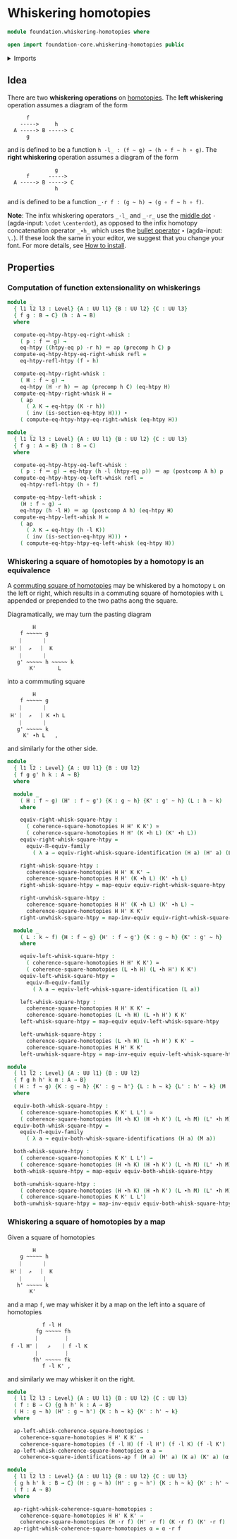 # Whiskering homotopies

```agda
module foundation.whiskering-homotopies where

open import foundation-core.whiskering-homotopies public
```

<details><summary>Imports</summary>

```agda
open import foundation.action-on-identifications-functions
open import foundation.commuting-squares-of-homotopies
open import foundation.commuting-squares-of-identifications
open import foundation.function-extensionality
open import foundation.path-algebra
open import foundation.postcomposition-functions
open import foundation.universe-levels

open import foundation-core.equivalences
open import foundation-core.function-types
open import foundation-core.functoriality-dependent-function-types
open import foundation-core.homotopies
open import foundation-core.identity-types
open import foundation-core.precomposition-functions
```

</details>

## Idea

There are two **whiskering operations** on
[homotopies](foundation-core.homotopies.md). The **left whiskering** operation
assumes a diagram of the form

```text
      f
    ----->     h
  A -----> B -----> C
      g
```

and is defined to be a function `h ·l_ : (f ~ g) → (h ∘ f ~ h ∘ g)`. The **right
whiskering** operation assumes a diagram of the form

```text
               g
      f      ----->
  A -----> B -----> C
               h
```

and is defined to be a function `_·r f : (g ~ h) → (g ∘ f ~ h ∘ f)`.

**Note**: The infix whiskering operators `_·l_` and `_·r_` use the
[middle dot](https://codepoints.net/U+00B7) `·` (agda-input: `\cdot`
`\centerdot`), as opposed to the infix homotopy concatenation operator `_∙h_`
which uses the [bullet operator](https://codepoints.net/U+2219) `∙` (agda-input:
`\.`). If these look the same in your editor, we suggest that you change your
font. For more details, see [How to install](HOWTO-INSTALL.md).

## Properties

### Computation of function extensionality on whiskerings

```agda
module _
  { l1 l2 l3 : Level} {A : UU l1} {B : UU l2} {C : UU l3}
  { f g : B → C} (h : A → B)
  where

  compute-eq-htpy-htpy-eq-right-whisk :
    ( p : f ＝ g) →
    eq-htpy ((htpy-eq p) ·r h) ＝ ap (precomp h C) p
  compute-eq-htpy-htpy-eq-right-whisk refl =
    eq-htpy-refl-htpy (f ∘ h)

  compute-eq-htpy-right-whisk :
    ( H : f ~ g) →
    eq-htpy (H ·r h) ＝ ap (precomp h C) (eq-htpy H)
  compute-eq-htpy-right-whisk H =
    ( ap
      ( λ K → eq-htpy (K ·r h))
      ( inv (is-section-eq-htpy H))) ∙
    ( compute-eq-htpy-htpy-eq-right-whisk (eq-htpy H))
```

```agda
module _
  { l1 l2 l3 : Level} {A : UU l1} {B : UU l2} {C : UU l3}
  { f g : A → B} (h : B → C)
  where

  compute-eq-htpy-htpy-eq-left-whisk :
    ( p : f ＝ g) → eq-htpy (h ·l (htpy-eq p)) ＝ ap (postcomp A h) p
  compute-eq-htpy-htpy-eq-left-whisk refl =
    eq-htpy-refl-htpy (h ∘ f)

  compute-eq-htpy-left-whisk :
    (H : f ~ g) →
    eq-htpy (h ·l H) ＝ ap (postcomp A h) (eq-htpy H)
  compute-eq-htpy-left-whisk H =
    ( ap
      ( λ K → eq-htpy (h ·l K))
      ( inv (is-section-eq-htpy H))) ∙
    ( compute-eq-htpy-htpy-eq-left-whisk (eq-htpy H))
```

### Whiskering a square of homotopies by a homotopy is an equivalence

A
[commuting square of homotopies](foundation.commuting-squares-of-homotopies.md)
may be whiskered by a homotopy `L` on the left or right, which results in a
commuting square of homotopies with `L` appended or prepended to the two paths
aong the square.

Diagramatically, we may turn the pasting diagram

```text
        H
    f ~~~~~ g
    ︴      ︴
 H' ︴ ⇗   ︴ K
    ︴      ︴
   g' ~~~~~ h ~~~~~ k
       K'       L
```

into a commmuting square

```text
        H
    f ~~~~~ g
    ︴      ︴
 H' ︴ ⇗   ︴K ∙h L
    ︴      ︴
   g' ~~~~~ k
     K' ∙h L   ,
```

and similarly for the other side.

```agda
module _
  { l1 l2 : Level} {A : UU l1} {B : UU l2}
  { f g g' h k : A → B}
  where

  module _
    ( H : f ~ g) (H' : f ~ g') {K : g ~ h} {K' : g' ~ h} (L : h ~ k)
    where

    equiv-right-whisk-square-htpy :
      ( coherence-square-homotopies H H' K K') ≃
      ( coherence-square-homotopies H H' (K ∙h L) (K' ∙h L))
    equiv-right-whisk-square-htpy =
      equiv-Π-equiv-family
        ( λ a → equiv-right-whisk-square-identification (H a) (H' a) (L a))

    right-whisk-square-htpy :
      coherence-square-homotopies H H' K K' →
      coherence-square-homotopies H H' (K ∙h L) (K' ∙h L)
    right-whisk-square-htpy = map-equiv equiv-right-whisk-square-htpy

    right-unwhisk-square-htpy :
      coherence-square-homotopies H H' (K ∙h L) (K' ∙h L) →
      coherence-square-homotopies H H' K K'
    right-unwhisk-square-htpy = map-inv-equiv equiv-right-whisk-square-htpy

  module _
    ( L : k ~ f) {H : f ~ g} {H' : f ~ g'} {K : g ~ h} {K' : g' ~ h}
    where

    equiv-left-whisk-square-htpy :
      ( coherence-square-homotopies H H' K K') ≃
      ( coherence-square-homotopies (L ∙h H) (L ∙h H') K K')
    equiv-left-whisk-square-htpy =
      equiv-Π-equiv-family
        ( λ a → equiv-left-whisk-square-identification (L a))

    left-whisk-square-htpy :
      coherence-square-homotopies H H' K K' →
      coherence-square-homotopies (L ∙h H) (L ∙h H') K K'
    left-whisk-square-htpy = map-equiv equiv-left-whisk-square-htpy

    left-unwhisk-square-htpy :
      coherence-square-homotopies (L ∙h H) (L ∙h H') K K' →
      coherence-square-homotopies H H' K K'
    left-unwhisk-square-htpy = map-inv-equiv equiv-left-whisk-square-htpy

module _
  { l1 l2 : Level} {A : UU l1} {B : UU l2}
  { f g h h' k m : A → B}
  ( H : f ~ g) {K : g ~ h} {K' : g ~ h'} {L : h ~ k} {L' : h' ~ k} (M : k ~ m)
  where

  equiv-both-whisk-square-htpy :
    ( coherence-square-homotopies K K' L L') ≃
    ( coherence-square-homotopies (H ∙h K) (H ∙h K') (L ∙h M) (L' ∙h M))
  equiv-both-whisk-square-htpy =
    equiv-Π-equiv-family
      ( λ a → equiv-both-whisk-square-identifications (H a) (M a))

  both-whisk-square-htpy :
    ( coherence-square-homotopies K K' L L') →
    ( coherence-square-homotopies (H ∙h K) (H ∙h K') (L ∙h M) (L' ∙h M))
  both-whisk-square-htpy = map-equiv equiv-both-whisk-square-htpy

  both-unwhisk-square-htpy :
    ( coherence-square-homotopies (H ∙h K) (H ∙h K') (L ∙h M) (L' ∙h M)) →
    ( coherence-square-homotopies K K' L L')
  both-unwhisk-square-htpy = map-inv-equiv equiv-both-whisk-square-htpy
```

### Whiskering a square of homotopies by a map

Given a square of homotopies

```text
        H
    g ~~~~~ h
    ︴      ︴
 H' ︴ ⇗   ︴ K
    ︴      ︴
   h' ~~~~~ k
       K'
```

and a map `f`, we may whisker it by a map on the left into a square of
homotopies

```text
           f ·l H
         fg ~~~~~ fh
         ︴        ︴
 f ·l H' ︴  ⇗    ︴f ·l K
         ︴        ︴
        fh' ~~~~~ fk
           f ·l K' ,
```

and similarly we may whisker it on the right.

```agda
module _
  { l1 l2 l3 : Level} {A : UU l1} {B : UU l2} {C : UU l3}
  ( f : B → C) {g h h' k : A → B}
  ( H : g ~ h) (H' : g ~ h') {K : h ~ k} {K' : h' ~ k}
  where

  ap-left-whisk-coherence-square-homotopies :
    coherence-square-homotopies H H' K K' →
    coherence-square-homotopies (f ·l H) (f ·l H') (f ·l K) (f ·l K')
  ap-left-whisk-coherence-square-homotopies α a =
    coherence-square-identifications-ap f (H a) (H' a) (K a) (K' a) (α a)

module _
  { l1 l2 l3 : Level} {A : UU l1} {B : UU l2} {C : UU l3}
  { g h h' k : B → C} (H : g ~ h) (H' : g ~ h') {K : h ~ k} {K' : h' ~ k}
  ( f : A → B)
  where

  ap-right-whisk-coherence-square-homotopies :
    coherence-square-homotopies H H' K K' →
    coherence-square-homotopies (H ·r f) (H' ·r f) (K ·r f) (K' ·r f)
  ap-right-whisk-coherence-square-homotopies α = α ·r f
```
